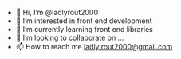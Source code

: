 - 👋 Hi, I’m @ladlyrout2000
- 👀 I’m interested in front end development
- 🌱 I’m currently learning front end libraries 
- 💞️ I’m looking to collaborate on ...
- 📫 How to reach me ladly.rout2000@gmail.com

<!---
krout229/krout229 is a ✨ special ✨ repository because its `README.md` (this file) appears on your GitHub profile.
You can click the Preview link to take a look at your changes.
--->
